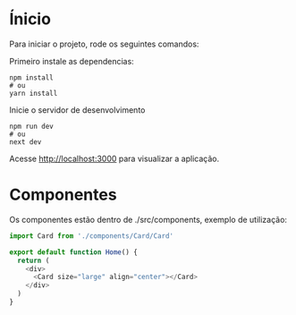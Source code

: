 # Ínicio
Para iniciar o projeto, rode os seguintes comandos:

Primeiro instale as dependencias:
```shell
npm install
# ou
yarn install
```

Inicie o servidor de desenvolvimento
```shell
npm run dev
# ou
next dev
```
Acesse [http://localhost:3000](http://localhost:3000) para visualizar a aplicação.

# Componentes
Os componentes estão dentro de ./src/components, exemplo de utilização:

```js
import Card from './components/Card/Card'

export default function Home() {
  return (
    <div>
      <Card size="large" align="center"></Card>
    </div>
  )
}
```
